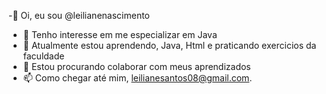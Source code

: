 -👋 Oi, eu sou @leilianenascimento
- 👀 Tenho interesse em me especializar em Java
- 🌱 Atualmente estou aprendendo, Java, Html e praticando exercicios da faculdade
- 💞️ Estou procurando colaborar com meus aprendizados
- 📫 Como chegar até mim, leilianesantos08@gmail.com.
